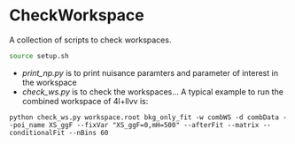 # CheckWorkspace

A collection of scripts to check workspaces.

```bash
source setup.sh
```

* *print_np.py* is to print nuisance paramters and parameter of interest in the workspace
* *check_ws.py* is to check the workspaces... A typical example to run the combined workspace of 4l+llvv is:
```
python check_ws.py workspace.root bkg_only_fit -w combWS -d combData --poi_name XS_ggF --fixVar "XS_ggF=0,mH=500" --afterFit --matrix --conditionalFit --nBins 60
```
